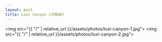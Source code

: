 ```yaml
---
layout: post
title: Luxi Canyon (泸西峡)
---
```


<img src="{{ "/" | relative_url }}/assets/photos/luxi-canyon-1.jpg">
<img src="{{ "/" | relative_url }}/assets/photos/luxi-canyon-2.jpg">



